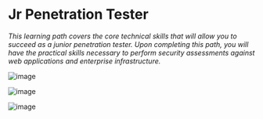 # Jr Penetration Tester

*This learning path covers the core technical skills that will allow you to succeed as a junior penetration tester. Upon completing this path, you will have the practical skills necessary to perform security assessments against web applications and enterprise infrastructure.*

![image](https://github.com/user-attachments/assets/a7b60bdf-60c5-4915-a350-db9e08c3fb53)

![image](https://github.com/user-attachments/assets/76d6e686-3350-48fd-ab62-9d35b884a2c1)

![image](https://github.com/user-attachments/assets/e9d12b2e-694d-496f-b8b4-39b1248e6ac3)
